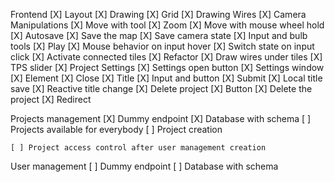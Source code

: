 Frontend
    [X] Layout
    [X] Drawing
    [X] Grid
    [X] Drawing Wires
    [X] Camera Manipulations
        [X] Move with tool
        [X] Zoom
        [X] Move with mouse wheel hold
    [X] Autosave
        [X] Save the map
        [X] Save camera state
    [X] Input and bulb tools
    [X] Play
        [X] Mouse behavior on input hover
        [X] Switch state on input click
        [X] Activate connected tiles
        [X] Refactor
        [X] Draw wires under tiles
        [X] TPS slider
    [X] Project Settings
        [X] Settings open button
        [X] Settings window
            [X] Element
            [X] Close
        [X] Title
            [X] Input and button
            [X] Submit
            [X] Local title save
            [X] Reactive title change
        [X] Delete project
            [X] Button
            [X] Delete the project
            [X] Redirect

Projects management
    [X] Dummy endpoint
    [X] Database with schema
    [ ] Projects available for everybody
        [ ] Project creation

    [ ] Project access control after user management creation

User management
    [ ] Dummy endpoint
    [ ] Database with schema